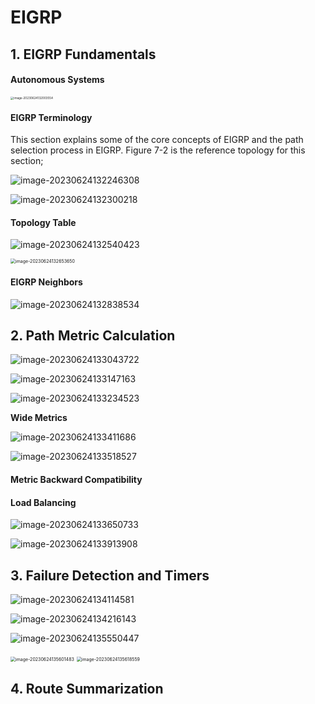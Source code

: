 # **EIGRP**

## 1. **EIGRP Fundamentals**

#### **Autonomous Systems**

<img src="images/image-20230624132003554.png" alt="image-20230624132003554" style="zoom: 33%;" />

#### **EIGRP Terminology**

This section explains some of the core concepts of EIGRP and the path selection process in EIGRP. Figure 7-2 is the reference topology for this section;

![image-20230624132246308](images/image-20230624132246308.png)

![image-20230624132300218](images/image-20230624132300218.png)



#### **Topology Table**

![image-20230624132540423](images/image-20230624132540423.png)

<img src="images/image-20230624132653650.png" alt="image-20230624132653650" style="zoom:50%;" />



#### **EIGRP Neighbors**

![image-20230624132838534](images/image-20230624132838534.png)



## 2. **Path Metric Calculation**

![image-20230624133043722](images/image-20230624133043722.png)

![image-20230624133147163](images/image-20230624133147163.png)

![image-20230624133234523](images/image-20230624133234523.png)

**Wide Metrics**

![image-20230624133411686](images/image-20230624133411686.png)

![image-20230624133518527](images/image-20230624133518527.png)

#### **Metric Backward Compatibility**

#### **Load Balancing**

![image-20230624133650733](images/image-20230624133650733.png)

![image-20230624133913908](images/image-20230624133913908.png)



## 3. **Failure Detection and Timers**

![image-20230624134114581](images/image-20230624134114581.png)

![image-20230624134216143](images/image-20230624134216143.png)

![image-20230624135550447](images/image-20230624135550447.png)

<img src="images/image-20230624135601483.png" alt="image-20230624135601483" style="zoom:50%;" />

<img src="images/image-20230624135618559.png" alt="image-20230624135618559" style="zoom:50%;" />

## 4. **Route Summarization**

